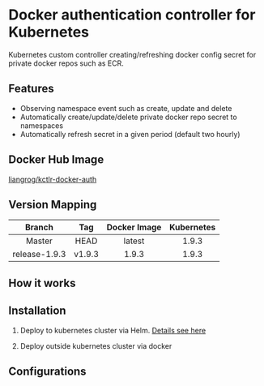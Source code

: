 Docker authentication controller for Kubernetes
===
Kubernetes custom controller creating/refreshing docker config secret for private docker repos such as ECR.

Features
---
- Observing namespace event such as create, update and delete
- Automatically create/update/delete private docker repo secret to namespaces
- Automatically refresh secret in a given period (default two hourly)

Docker Hub Image
---
[liangrog/kctlr-docker-auth](https://hub.docker.com/r/liangrog/kctlr-docker-auth/)

Version Mapping
---
|     Branch     |   Tag   | Docker Image | Kubernetes | 
|:--------------:|:-------:|:------------:|:----------:|
| Master         | HEAD    | latest       | 1.9.3      |
| release-1.9.3  | v1.9.3  | 1.9.3        | 1.9.3      |

How it works
---

Installation
---
1. Deploy to kubernetes cluster via Helm. [Details see here](https://github.com/liangrog/chart-kctlr-docker-auth)


2. Deploy outside kubernetes cluster via docker 


Configurations
---


